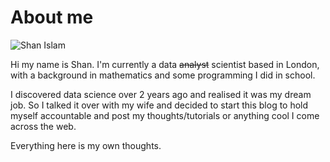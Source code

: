 # About me



![Shan Islam](/images/real_avatar.jpg)

Hi my name is Shan. I'm currently a  data ~~analyst~~ scientist based in London, with a background in mathematics and some programming I did in school. 

I discovered data science over 2 years ago and realised it was my dream job. So I talked it over with my wife and decided to start this blog to hold myself accountable and post my thoughts/tutorials or anything cool I come across the web.


Everything here is my own thoughts.

